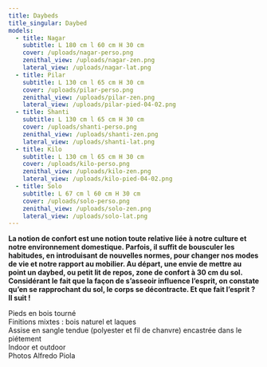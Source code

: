 ```yaml
---
title: Daybeds
title_singular: Daybed
models:
  - title: Nagar
    subtitle: L 180 cm l 60 cm H 30 cm
    cover: /uploads/nagar-perso.png
    zenithal_view: /uploads/nagar-zen.png
    lateral_view: /uploads/nagar-lat.png
  - title: Pilar
    subtitle: L 130 cm l 65 cm H 30 cm
    cover: /uploads/pilar-perso.png
    zenithal_view: /uploads/pilar-zen.png
    lateral_view: /uploads/pilar-pied-04-02.png
  - title: Shanti
    subtitle: L 130 cm l 65 cm H 30 cm
    cover: /uploads/shanti-perso.png
    zenithal_view: /uploads/shanti-zen.png
    lateral_view: /uploads/shanti-lat.png
  - title: Kilo
    subtitle: L 130 cm l 65 cm H 30 cm
    cover: /uploads/kilo-perso.png
    zenithal_view: /uploads/kilo-zen.png
    lateral_view: /uploads/kilo-pied-04-02.png
  - title: Solo
    subtitle: L 67 cm l 60 cm H 30 cm
    cover: /uploads/solo-perso.png
    zenithal_view: /uploads/solo-zen.png
    lateral_view: /uploads/solo-lat.png
---
```


**La notion de confort est une notion toute relative liée à notre culture et notre environnement domestique. Parfois, il suffit de bousculer les habitudes, en introduisant de nouvelles normes, pour changer nos modes de vie et notre rapport au mobilier. Au départ, une envie de mettre au point un daybed, ou petit lit de repos, zone de confort à 30 cm du sol. Considérant le fait que la façon de s’asseoir influence l’esprit, on constate qu’en se rapprochant du sol, le corps se décontracte. Et que fait l’esprit ? Il suit !**

Pieds en bois tourné  
Finitions mixtes : bois naturel et laques  
Assise en sangle tendue (polyester et fil de chanvre) encastrée dans le piétement  
Indoor et outdoor  
Photos Alfredo Piola
